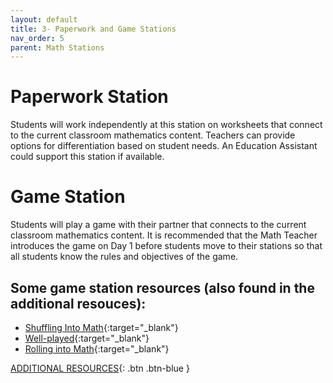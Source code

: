 ```yaml
---
layout: default
title: 3- Paperwork and Game Stations
nav_order: 5
parent: Math Stations
---
```


# Paperwork Station  

Students will work independently at this station on worksheets that connect to the current classroom mathematics content. Teachers can provide options for differentiation based on student needs. An Education Assistant could support this station if available. 

# Game Station 

Students will play a game with their partner that connects to the current classroom mathematics content. It is recommended that the Math Teacher introduces the game on Day 1 before students move to their stations so that all students know the rules and objectives of the game.  

## Some game station resources (also found in the additional resouces):<br>
- [Shuffling Into Math](https://www.amazon.ca/Shuffling-Into-Games-Kindergarten-Grade/dp/0968161324/ref=sr_1_1?crid=1PE8UDOG1H8XY&dib=eyJ2IjoiMSJ9.KEDeWxRdWk5rB-KL5cUlpLQSGrQad99h1wmlBDt8uMXGjHj071QN20LucGBJIEps.MZN0IbbezcHGrCW197uH8VU1ZA1u08y0uQoIEjxVbik&dib_tag=se&keywords=shuffling+into+math&qid=1710365583&sprefix=shuffling+into+math%2Caps%2C187&sr=8-1){:target="_blank"}
- [Well-played](https://www.learningtreecanada.com/pembroke-publishing-well-played-building-m-9988469.html){:target="_blank"}
- [Rolling into Math](https://creativemathematics.com/jane-felling/){:target="_blank"}

[ADDITIONAL RESOURCES](additional-resources.html){: .btn .btn-blue }
